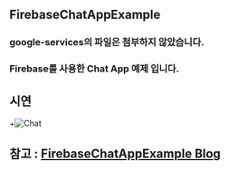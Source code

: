 ## FirebaseChatAppExample

### google-services의 파일은 첨부하지 않았습니다.
### Firebase를 사용한 Chat App 예제 입니다.

## 시연
+![Chat](http://postfiles8.naver.net/MjAxNzA0MjJfMTQx/MDAxNDkyODQzNzQ5MTAy.R4sFBhCDvo163gN99HayEiFA0LMUnz-MBaXhO806NIsg.Or4kYZWwsM_ifOQGzqhhcDiBbQy-HnDvGLEEVW127jIg.GIF.tpgns8488/chat.gif?type=w773)

## 참고 : [FirebaseChatAppExample Blog](http://blog.naver.com/tpgns8488/220989527220)